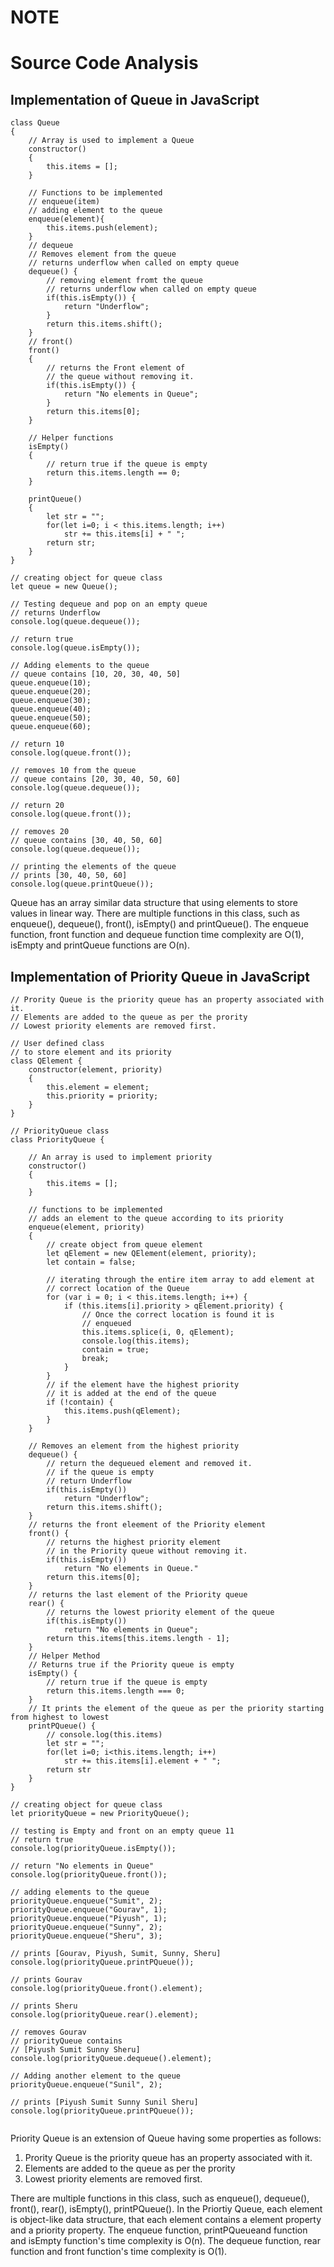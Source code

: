 # NOTE
# Source Code Analysis
## Implementation of Queue in JavaScript

```
class Queue
{
    // Array is used to implement a Queue
    constructor() 
    {
        this.items = [];
    }

    // Functions to be implemented
    // enqueue(item)
    // adding element to the queue
    enqueue(element){
        this.items.push(element);
    }
    // dequeue
    // Removes element from the queue 
    // returns underflow when called on empty queue
    dequeue() {
        // removing element fromt the queue
        // returns underflow when called on empty queue
        if(this.isEmpty()) {
            return "Underflow";
        }
        return this.items.shift();
    }
    // front()
    front()
    {
        // returns the Front element of
        // the queue without removing it.
        if(this.isEmpty()) {
            return "No elements in Queue";
        }
        return this.items[0];
    }

    // Helper functions
    isEmpty()
    {
        // return true if the queue is empty
        return this.items.length == 0;
    }

    printQueue() 
    {
        let str = "";
        for(let i=0; i < this.items.length; i++)
            str += this.items[i] + " ";
        return str;
    }
}

// creating object for queue class
let queue = new Queue();

// Testing dequeue and pop on an empty queue
// returns Underflow
console.log(queue.dequeue());

// return true 
console.log(queue.isEmpty());

// Adding elements to the queue
// queue contains [10, 20, 30, 40, 50]
queue.enqueue(10);
queue.enqueue(20);
queue.enqueue(30);
queue.enqueue(40);
queue.enqueue(50);
queue.enqueue(60);

// return 10 
console.log(queue.front());

// removes 10 from the queue
// queue contains [20, 30, 40, 50, 60]
console.log(queue.dequeue());

// return 20
console.log(queue.front());

// removes 20
// queue contains [30, 40, 50, 60]
console.log(queue.dequeue());

// printing the elements of the queue
// prints [30, 40, 50, 60]
console.log(queue.printQueue());

```

Queue has an array similar data structure that using elements to store values in linear way. There are multiple functions in this class, such as enqueue(), dequeue(), front(), isEmpty() and printQueue(). The enqueue function, front function and dequeue function time complexity are O(1), isEmpty and printQueue functions are O(n).

## Implementation of Priority Queue in JavaScript
```
// Prority Queue is the priority queue has an property associated with it. 
// Elements are added to the queue as per the prority
// Lowest priority elements are removed first. 

// User defined class
// to store element and its priority
class QElement {
    constructor(element, priority)
    {
        this.element = element;
        this.priority = priority;
    }
}

// PriorityQueue class
class PriorityQueue {

    // An array is used to implement priority
    constructor()
    {
        this.items = [];
    }

    // functions to be implemented
    // adds an element to the queue according to its priority
    enqueue(element, priority)
    {
        // create object from queue element
        let qElement = new QElement(element, priority); 
        let contain = false; 

        // iterating through the entire item array to add element at 
        // correct location of the Queue 
        for (var i = 0; i < this.items.length; i++) { 
            if (this.items[i].priority > qElement.priority) {
                // Once the correct location is found it is
                // enqueued 
                this.items.splice(i, 0, qElement); 
                console.log(this.items);
                contain = true;
                break;
            }    
        }
        // if the element have the highest priority
        // it is added at the end of the queue 
        if (!contain) { 
            this.items.push(qElement); 
        } 
    }
    
    // Removes an element from the highest priority
    dequeue() {
        // return the dequeued element and removed it.
        // if the queue is empty
        // return Underflow
        if(this.isEmpty())
            return "Underflow";
        return this.items.shift();
    }
    // returns the front eleement of the Priority element
    front() {
        // returns the highest priority element 
        // in the Priority queue without removing it.
        if(this.isEmpty())
            return "No elements in Queue."
        return this.items[0];
    }
    // returns the last element of the Priority queue 
    rear() {
        // returns the lowest priority element of the queue 
        if(this.isEmpty())
            return "No elements in Queue";
        return this.items[this.items.length - 1];
    }
    // Helper Method
    // Returns true if the Priority queue is empty
    isEmpty() {
        // return true if the queue is empty
        return this.items.length === 0;
    }
    // It prints the element of the queue as per the priority starting from highest to lowest
    printPQueue() {
        // console.log(this.items)
        let str = "";
        for(let i=0; i<this.items.length; i++)
            str += this.items[i].element + " ";
        return str
    }
}

// creating object for queue class
let priorityQueue = new PriorityQueue();

// testing is Empty and front on an empty queue 11
// return true
console.log(priorityQueue.isEmpty());

// return "No elements in Queue"
console.log(priorityQueue.front());

// adding elements to the queue 
priorityQueue.enqueue("Sumit", 2); 
priorityQueue.enqueue("Gourav", 1);
priorityQueue.enqueue("Piyush", 1);
priorityQueue.enqueue("Sunny", 2);
priorityQueue.enqueue("Sheru", 3);

// prints [Gourav, Piyush, Sumit, Sunny, Sheru]
console.log(priorityQueue.printPQueue());

// prints Gourav
console.log(priorityQueue.front().element);

// prints Sheru
console.log(priorityQueue.rear().element);

// removes Gourav
// priorityQueue contains 
// [Piyush Sumit Sunny Sheru]
console.log(priorityQueue.dequeue().element);

// Adding another element to the queue
priorityQueue.enqueue("Sunil", 2);

// prints [Piyush Sumit Sunny Sunil Sheru]
console.log(priorityQueue.printPQueue());


```

Priority Queue is an extension of Queue having some properties as follows: 

1. Prority Queue is the priority queue has an property associated with it. 
2. Elements are added to the queue as per the prority
3. Lowest priority elements are removed first. 

There are multiple functions in this class, such as enqueue(), dequeue(), front(), rear(), isEmpty(), printPQueue(). In the Priortiy Queue, each element is object-like data structure, that each element contains a element property and a priority property. The enqueue function, printPQueueand function and isEmpty function's time complexity is O(n). The dequeue function, rear function and front function's time complexity is O(1).